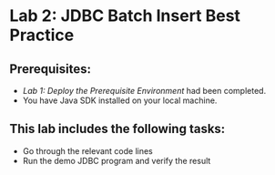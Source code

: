 # Lab 2: JDBC Batch Insert Best Practice

## Prerequisites:
+ *Lab 1: Deploy the Prerequisite Environment* had been completed.
+ You have Java SDK installed on your local machine.

## This lab includes the following tasks:
+ Go through the relevant code lines
+ Run the demo JDBC program and verify the result
